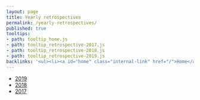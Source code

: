 ```yaml
---
layout: page
title: Yearly retrospectives
permalink: /yearly-retrospectives/
published: true
tooltips: 
- path: tooltip_home.js
- path: tooltip_retrospective-2017.js
- path: tooltip_retrospective-2018.js
- path: tooltip_retrospective-2019.js
backlinks: '<ul><li><a id="home" class="internal-link" href="/">Home</a></li></ul>'
---
```


* <a id="retrospective-2019" class="internal-link" href="/retrospective-2019/">2019</a>
* <a id="retrospective-2018" class="internal-link" href="/retrospective-2018/">2018</a>
* <a id="retrospective-2017" class="internal-link" href="/retrospective-2017/">2017</a>